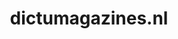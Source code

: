 ---
layout: post
title:  "dictumagazines.nl"
internal_url:  "/dutchgov/dictumagazines.nl.html"
categories: dutchgov
---